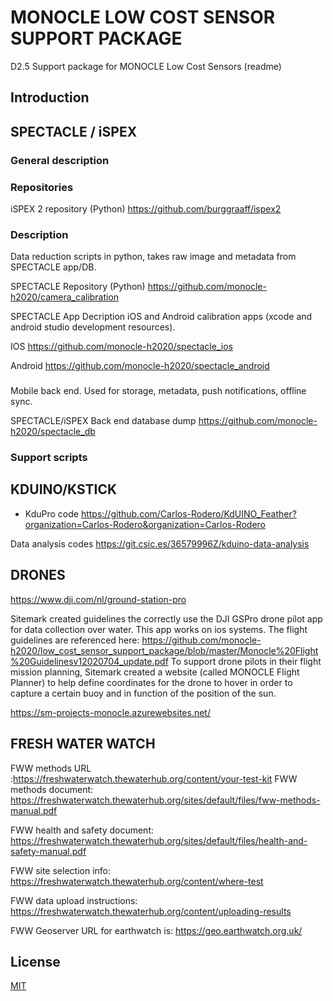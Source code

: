 # MONOCLE LOW COST SENSOR SUPPORT PACKAGE
D2.5 Support package for MONOCLE Low Cost Sensors (readme)

## Introduction



## SPECTACLE / iSPEX

### General description

### Repositories
iSPEX 2 repository (Python)
https://github.com/burggraaff/ispex2

### Description 
Data reduction scripts in python, takes raw image and metadata from SPECTACLE app/DB.


SPECTACLE Repository (Python)
https://github.com/monocle-h2020/camera_calibration

SPECTACLE App
Decription
iOS and Android calibration apps (xcode and android studio development resources). 



IOS
https://github.com/monocle-h2020/spectacle_ios

Android
https://github.com/monocle-h2020/spectacle_android


###
Mobile back end. Used for storage, metadata, push notifications, offline sync.

SPECTACLE/iSPEX Back end database dump
https://github.com/monocle-h2020/spectacle_db


### Support scripts 


## KDUINO/KSTICK





- KduPro code
https://github.com/Carlos-Rodero/KdUINO_Feather?organization=Carlos-Rodero&organization=Carlos-Rodero

 Data analysis codes 
https://git.csic.es/36579996Z/kduino-data-analysis 


## DRONES

https://www.dji.com/nl/ground-station-pro

Sitemark created guidelines the correctly use the DJI GSPro drone pilot app for data collection over water. This app works on ios systems. The flight guidelines are referenced here: https://github.com/monocle-h2020/low_cost_sensor_support_package/blob/master/Monocle%20Flight%20Guidelinesv12020704_update.pdf
To support drone pilots in their flight mission planning, Sitemark  created a website (called MONOCLE Flight Planner) to help define coordinates for the drone to hover in order to capture a certain buoy and in function of the position of the sun.

https://sm-projects-monocle.azurewebsites.net/



## FRESH WATER WATCH




FWW methods URL :https://freshwaterwatch.thewaterhub.org/content/your-test-kit
FWW methods document: https://freshwaterwatch.thewaterhub.org/sites/default/files/fww-methods-manual.pdf
 
FWW health and safety document: https://freshwaterwatch.thewaterhub.org/sites/default/files/health-and-safety-manual.pdf
 
FWW site selection info: https://freshwaterwatch.thewaterhub.org/content/where-test
 
FWW data upload instructions: https://freshwaterwatch.thewaterhub.org/content/uploading-results
 
FWW Geoserver URL for earthwatch is: https://geo.earthwatch.org.uk/



## License
[MIT](https://choosealicense.com/licenses/mit/)
